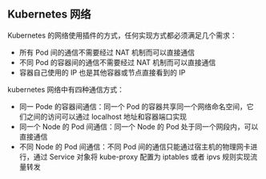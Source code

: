 ## Kubernetes 网络

Kubernetes 的网络使用插件的方式，任何实现方式都必须满足几个需求：

- 所有 Pod 间的通信不需要经过 NAT 机制而可以直接通信
- 不同 Pod 的容器间的通信不需要经过 NAT 机制而可以直接通信
- 容器自己使用的 IP 也是其他容器或节点直接看到的 IP

kubernetes 网络中有四种通信方式：

- 同一 Pode 的容器间通信：同一个 Pod 的容器共享同一个网络命名空间，它们之间的访问可以通过 localhost 地址和容器端口实现
- 同一个 Node 的 Pod 间通信：同一个 Node 的 Pod 处于同一个网段内，可以直接通信
- 不同 Node 的 Pod 间通信：不同 Pod 间的通信只能通过宿主机的物理网卡进行，通过 Service 对象将 kube-proxy 配置为 iptables 或者 ipvs 规则实现流量转发